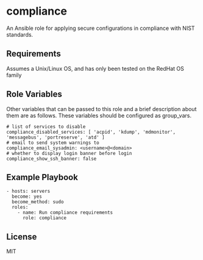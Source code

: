 compliance
========

An Ansible role for applying secure configurations in compliance with NIST standards.

Requirements
------------

Assumes a Unix/Linux OS, and has only been tested on the RedHat OS family

Role Variables
--------------

Other variables that can be passed to this role and a brief description about
them are as follows. These variables should be configured as group_vars.

    # list of services to disable
    compliance_disabled_services: [ 'acpid', 'kdump', 'mdmonitor', 'messagebus', 'portreserve', 'atd' ]
    # email to send system warnings to
    compliance_email_sysadmin: <username>@<domain>
    # whether to display login banner before login
    compliance_show_ssh_banner: false

Example Playbook
----------------

    - hosts: servers
      become: yes
      become_method: sudo
      roles:
        - name: Run compliance requirements
          role: compliance

License
-------

MIT

